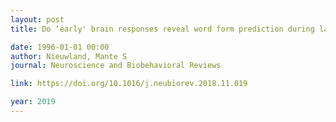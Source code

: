 ```yaml
---
layout: post
title: Do ‘early' brain responses reveal word form prediction during language comprehension? A critical review

date: 1996-01-01 00:00
author: Nieuwland, Mante S
journal: Neuroscience and Biobehavioral Reviews

link: https://doi.org/10.1016/j.neubiorev.2018.11.019

year: 2019
---
```



